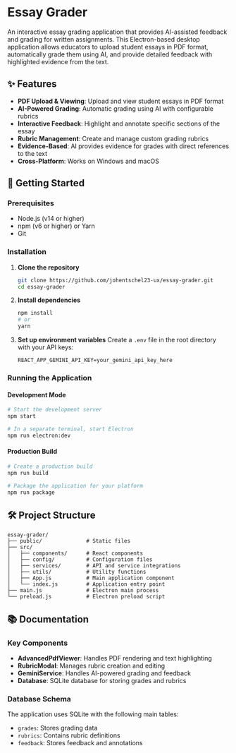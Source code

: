 # Essay Grader

An interactive essay grading application that provides AI-assisted feedback and grading for written assignments. This Electron-based desktop application allows educators to upload student essays in PDF format, automatically grade them using AI, and provide detailed feedback with highlighted evidence from the text.

## ✨ Features

- **PDF Upload & Viewing**: Upload and view student essays in PDF format
- **AI-Powered Grading**: Automatic grading using AI with configurable rubrics
- **Interactive Feedback**: Highlight and annotate specific sections of the essay
- **Rubric Management**: Create and manage custom grading rubrics
- **Evidence-Based**: AI provides evidence for grades with direct references to the text
- **Cross-Platform**: Works on Windows and macOS

## 🚀 Getting Started

### Prerequisites

- Node.js (v14 or higher)
- npm (v6 or higher) or Yarn
- Git

### Installation

1. **Clone the repository**
   ```bash
   git clone https://github.com/johentschel23-ux/essay-grader.git
   cd essay-grader
   ```

2. **Install dependencies**
   ```bash
   npm install
   # or
   yarn
   ```

3. **Set up environment variables**
   Create a `.env` file in the root directory with your API keys:
   ```
   REACT_APP_GEMINI_API_KEY=your_gemini_api_key_here
   ```

### Running the Application

#### Development Mode
```bash
# Start the development server
npm start

# In a separate terminal, start Electron
npm run electron:dev
```

#### Production Build
```bash
# Create a production build
npm run build

# Package the application for your platform
npm run package
```

## 🛠 Project Structure

```
essay-grader/
├── public/              # Static files
├── src/
│   ├── components/      # React components
│   ├── config/          # Configuration files
│   ├── services/        # API and service integrations
│   ├── utils/           # Utility functions
│   ├── App.js           # Main application component
│   └── index.js         # Application entry point
├── main.js              # Electron main process
└── preload.js           # Electron preload script
```

## 📚 Documentation

### Key Components

- **AdvancedPdfViewer**: Handles PDF rendering and text highlighting
- **RubricModal**: Manages rubric creation and editing
- **GeminiService**: Handles AI-powered grading and feedback
- **Database**: SQLite database for storing grades and rubrics

### Database Schema

The application uses SQLite with the following main tables:
- `grades`: Stores grading data
- `rubrics`: Contains rubric definitions
- `feedback`: Stores feedback and annotations
